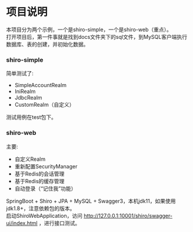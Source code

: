 # 项目说明
本项目分为两个示例，一个是shiro-simple，一个是shiro-web（重点）。<br>
打开项目后，第一件事就是找到docs文件夹下的sql文件，到MySQL客户端执行数据库、表的创建，并初始化数据。

### shiro-simple
简单测试了:

* SimpleAccountRealm
* IniRealm
* JdbcRealm
* CustomRealm（自定义）

测试用例在test包下。

### shiro-web
主要:

* 自定义Realm
* 重新配置SecurityManager
* 基于Redis的会话管理
* 基于Redis的缓存管理
* 自动登录（“记住我”功能）

SpringBoot + Shiro + JPA + MySQL + Swagger3，本机jdk11，如果使用jdk1.8+，注意依赖包的版本。<br>
启动ShiroWebApplication，访问 http://127.0.0.1:10001/shiro/swagger-ui/index.html ，进行接口测试。


